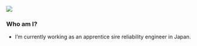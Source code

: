 ![](https://img.shields.io/badge/I%20am%20-sleepy-abe827)

### Who am I?

- I’m currently working as an apprentice sire reliability engineer in Japan.

<!--
**abetar0/abetar0** is a ✨ _special_ ✨ repository because its `README.md` (this file) appears on your GitHub profile.

Here are some ideas to get you started:

- 🔭 I’m currently working on ...
- 🌱 I’m currently learning ...
- 👯 I’m looking to collaborate on ...
- 🤔 I’m looking for help with ...
- 💬 Ask me about ...
- 📫 How to reach me: ...
- 😄 Pronouns: ...
- ⚡ Fun fact: ...
-->
